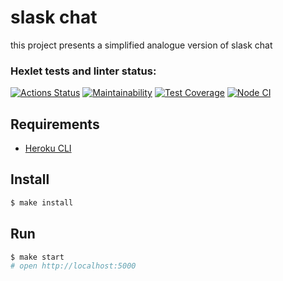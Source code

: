 # slask chat

this project presents a simplified analogue version of slask chat

### Hexlet tests and linter status:
[![Actions Status](https://github.com/Alatr/frontend-project-lvl4/workflows/hexlet-check/badge.svg)](https://github.com/Alatr/frontend-project-lvl4/actions)
[![Maintainability](https://api.codeclimate.com/v1/badges/d945e41dc1b4aff99bd9/maintainability)](https://codeclimate.com/github/Alatr/frontend-project-lvl4/maintainability)
[![Test Coverage](https://api.codeclimate.com/v1/badges/d945e41dc1b4aff99bd9/test_coverage)](https://codeclimate.com/github/Alatr/frontend-project-lvl4/test_coverage)
[![Node CI](https://github.com/Alatr/frontend-project-lvl4/actions/workflows/nodejs.yml/badge.svg)](https://github.com/Alatr/frontend-project-lvl3/actions/workflows/nodejs.yml)


## Requirements

* [Heroku CLI](https://devcenter.heroku.com/articles/heroku-cli)

## Install

```sh
$ make install
```

## Run

```sh
$ make start
# open http://localhost:5000
```
